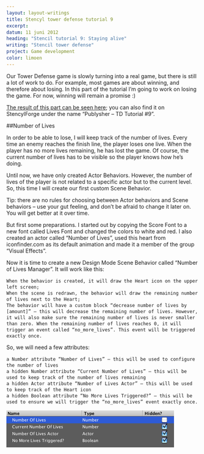 ```yaml
---
layout: layout-writings
title: Stencyl tower defense tutorial 9
excerpt:
datum: 11 juni 2012
heading: "Stencil tutorial 9: Staying alive"
writing: "Stencil tower defense"
project: Game development
color: limoen
---
```


Our Tower Defense game is slowly turning into a real game, but there is still a lot of work to do. For example, most games are about winning, and therefore about losing. In this part of the tutorial I’m going to work on losing the game. For now, winning will remain a promise :)

[The result of this part can be seen here](http://www.stencyl.com/game/play/13086); you can also find it on StencylForge under the name “Publysher – TD Tutorial #9”.

##Number of Lives

In order to be able to lose, I will keep track of the number of lives. Every time an enemy reaches the finish line, the player loses one live. When the player has no more lives remaining, he has lost the game. Of course, the current number of lives has to be visible so the player knows how he’s doing.

Until now, we have only created Actor Behaviors. However, the number of lives of the player is not related to a specific actor but to the current level. So, this time I will create our first custom Scene Behavior.

Tip: there are no rules for choosing between Actor behaviors and Scene behaviors – use your gut feeling, and don’t be afraid to change it later on. You will get better at it over time.

But first some preparations. I started out by copying the Score Font to a new font called Lives Font and changed the colors to white and red. I also created an actor called “Number of Lives”, used this heart from iconfinder.com as its default animation and made it a member of the group “Visual Effects”.

Now it is time to create a new Design Mode Scene Behavior called “Number of Lives Manager”. It will work like this:

    When the behavior is created, it will draw the Heart icon on the upper left screen;
    When the scene is redrawn, the behavior will draw the remaining number of lives next to the Heart;
    The behavior will have a custom block “decrease number of lives by [amount]” – this will decrease the remaining number of lives. However, it will also make sure the remaining number of lives is never smaller than zero. When the remaining number of lives reaches 0, it will trigger an event called “no_more_lives”. This event will be triggered exactly once.

So, we will need a few attributes:

    a Number attribute “Number of Lives” – this will be used to configure the number of lives
    a hidden Number attribute “Current Number of Lives” – this will be used to keep track of the number of lives remaining
    a hidden Actor attribute “Number of Lives Actor” – this will be used to keep track of the Heart icon
    a hidden Boolean attribute “No More Lives Triggered?” – this will be used to ensure we will trigger the “no_more_lives” event exactly once.

![alt text](../img/stencyl/step9-1.png "No More Lives Triggered?")

